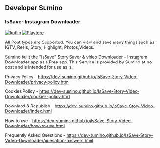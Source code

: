 ## Developer Sumino


### IsSave- Instagram Downloader 

<a href=" "><img alt="kotlin" src="https://img.shields.io/badge/Kotlin-7F52FF.svg?logo=Kotlin&logoColor=white"></a>
<a href="https://play.google.com/store/apps/details?id=com.sumino.issave.storysaver.photovideo.downloader"><img alt="Playtore" src="https://custom-icon-badges.demolab.com/badge/@ Play Store-white.svg?logo=google-play-banrossyn"></a>

All Post types are Supported. You can view and save many things such as IGTV, Reels, Story, Highlight, Photos,Videos.

Sumino built the "IsSave" Story Saver & video Downloader - Instagram Downloader app as a Free app. This Service is provided by Sumino at no cost and is intended for use as is.


Privacy Policy - https://dev-sumino.github.io/IsSave-Story-Video-Downloader/privacy-policy.html

Cookies Policy - https://dev-sumino.github.io/IsSave-Story-Video-Downloader/cookies-policy.html

Downlaod & Republish - https://dev-sumino.github.io/IsSave-Story-Video-Downloader/index.html

How to use - https://dev-sumino.github.io/IsSave-Story-Video-Downloader/how-to-use.html

Frequently Asked Questions - https://dev-sumino.github.io/IsSave-Story-Video-Downloader/quesation-answers.html


